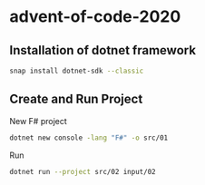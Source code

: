 # advent-of-code-2020

## Installation of dotnet framework

```bash
snap install dotnet-sdk --classic
```

## Create and Run Project

New F# project
```bash
dotnet new console -lang "F#" -o src/01
```

Run

```bash
dotnet run --project src/02 input/02
```
